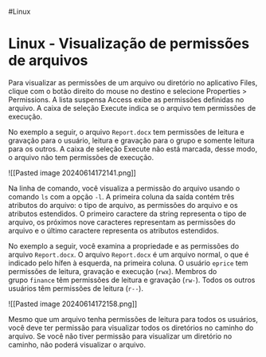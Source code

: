 #Linux
# Linux - Visualização de permissões de arquivos

Para visualizar as permissões de um arquivo ou diretório no aplicativo Files, clique com o botão direito do mouse no destino e selecione Properties > Permissions. A lista suspensa Access exibe as permissões definidas no arquivo. A caixa de seleção Execute indica se o arquivo tem permissões de execução.

No exemplo a seguir, o arquivo `Report.docx` tem permissões de leitura e gravação para o usuário, leitura e gravação para o grupo e somente leitura para os outros. A caixa de seleção Execute não está marcada, desse modo, o arquivo não tem permissões de execução.

![[Pasted image 20240614172141.png]]

Na linha de comando, você visualiza a permissão do arquivo usando o comando `ls` com a opção `-l`. A primeira coluna da saída contém três atributos do arquivo: o tipo de arquivo, as permissões do arquivo e os atributos estendidos. O primeiro caractere da string representa o tipo de arquivo, os próximos nove caracteres representam as permissões do arquivo e o último caractere representa os atributos estendidos.

No exemplo a seguir, você examina a propriedade e as permissões do arquivo `Report.docx`. O arquivo `Report.docx` é um arquivo normal, o que é indicado pelo hífen à esquerda, na primeira coluna. O usuário `eprice` tem permissões de leitura, gravação e execução (`rwx`). Membros do grupo `finance` têm permissões de leitura e gravação (`rw-`). Todos os outros usuários têm permissões de leitura (`r--`).

![[Pasted image 20240614172158.png]]

Mesmo que um arquivo tenha permissões de leitura para todos os usuários, você deve ter permissão para visualizar todos os diretórios no caminho do arquivo. Se você não tiver permissão para visualizar um diretório no caminho, não poderá visualizar o arquivo.

















